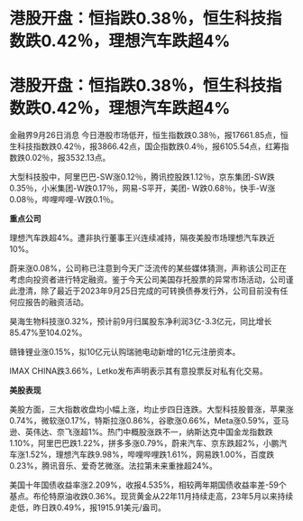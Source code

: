 # 港股开盘：恒指跌0.38％，恒生科技指数跌0.42％，理想汽车跌超4%

# 港股开盘：恒指跌0.38％，恒生科技指数跌0.42％，理想汽车跌超4%

金融界9月26日消息
今日港股市场低开，恒生指数跌0.38％，报17661.85点，恒生科技指数跌0.42％，报3866.42点，国企指数跌0.4％，报6105.54点，红筹指数跌0.02％，报3532.13点。

大型科技股中，阿里巴巴-SW涨0.12％，腾讯控股跌1.12％，京东集团-SW跌0.35％，小米集团-W跌0.17％，网易-S平开，美团-
W跌0.68％，快手-W涨0.08％，哔哩哔哩-W跌0.1％。

**重点公司**

理想汽车跌超4%。遭非执行董事王兴连续减持，隔夜美股市场理想汽车跌近10%。

蔚来涨0.08%，公司称已注意到今天广泛流传的某些媒体猜测，声称该公司正在考虑向投资者进行特定融资。鉴于今天公司美国存托股票的异常市场活动，公司谨此澄清，除了最近于2023年9月25日完成的可转换债券发行外，公司目前没有任何应报告的融资活动。

昊海生物科技涨0.32%，预计前9月归属股东净利润3亿-3.3亿元，同比增长85.47%至104.02%。

赣锋锂业涨0.15%，拟10亿元认购瑞驰电动新增的1亿元注册资本。

IMAX CHINA跌3.66%，Letko发布声明表示其有意投票反对私有化交易。

**美股表现**

美股方面，三大指数收盘均小幅上涨，均止步四日连跌。大型科技股普涨，苹果涨0.74%，微软涨0.17%，特斯拉涨0.86%，谷歌涨0.66%，Meta涨0.59%，亚马逊、英伟达、奈飞涨超1%。热门中概股涨跌不一，纳斯达克中国金龙指数跌1.10%，阿里巴巴跌1.22%，拼多多涨0.79%，蔚来汽车、京东跌超2%，小鹏汽车涨1.52%，理想汽车跌9.98%，哔哩哔哩跌1.61%，网易跌1.00%，百度跌0.23%，腾讯音乐、爱奇艺微涨。法拉第未来重挫超24%。

美国十年国债收益率涨2.209%，收报4.535%，相较两年期国债收益率差-59个基点。布伦特原油收跌0.36%。现货黄金从22年11月持续走高，23年5月以来持续走低，昨日跌0.49%，报1915.91美元/盎司。

